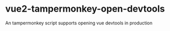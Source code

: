 # vue2-tampermonkey-open-devtools
An tampermonkey script supports opening vue devtools in production
